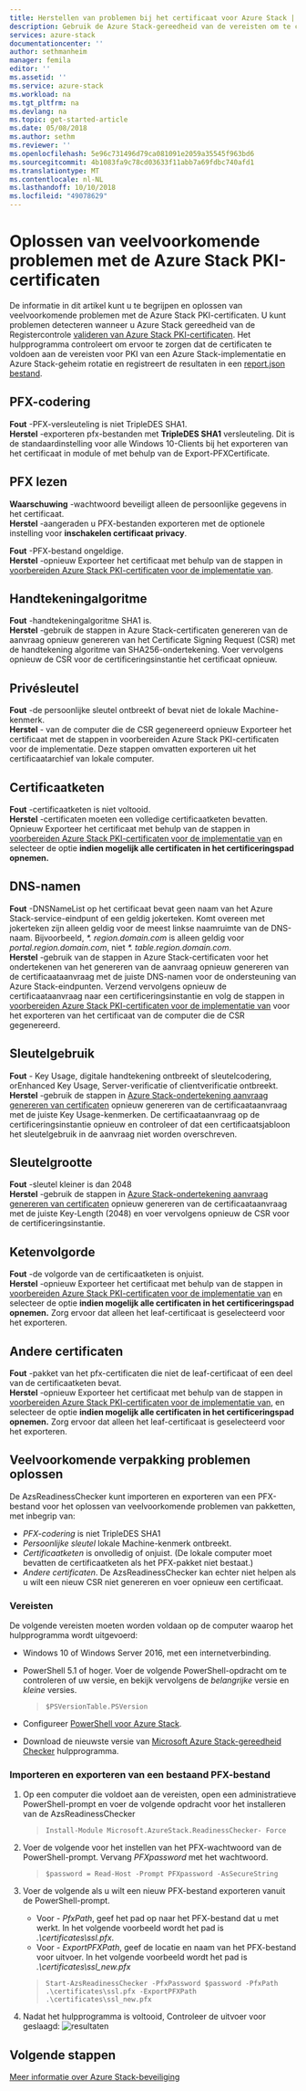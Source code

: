 ```yaml
---
title: Herstellen van problemen bij het certificaat voor Azure Stack | Microsoft Docs
description: Gebruik de Azure Stack-gereedheid van de vereisten om te controleren en oplossen van problemen bij het certificaat.
services: azure-stack
documentationcenter: ''
author: sethmanheim
manager: femila
editor: ''
ms.assetid: ''
ms.service: azure-stack
ms.workload: na
ms.tgt_pltfrm: na
ms.devlang: na
ms.topic: get-started-article
ms.date: 05/08/2018
ms.author: sethm
ms.reviewer: ''
ms.openlocfilehash: 5e96c731496d79ca081091e2059a35545f963bd6
ms.sourcegitcommit: 4b1083fa9c78cd03633f11abb7a69fdbc740afd1
ms.translationtype: MT
ms.contentlocale: nl-NL
ms.lasthandoff: 10/10/2018
ms.locfileid: "49078629"
---
```

# <a name="remediate-common-issues-for-azure-stack-pki-certificates"></a>Oplossen van veelvoorkomende problemen met de Azure Stack PKI-certificaten
De informatie in dit artikel kunt u te begrijpen en oplossen van veelvoorkomende problemen met de Azure Stack PKI-certificaten. U kunt problemen detecteren wanneer u Azure Stack gereedheid van de Registercontrole [valideren van Azure Stack PKI-certificaten](azure-stack-validate-pki-certs.md). Het hulpprogramma controleert om ervoor te zorgen dat de certificaten te voldoen aan de vereisten voor PKI van een Azure Stack-implementatie en Azure Stack-geheim rotatie en registreert de resultaten in een [report.json bestand](azure-stack-validation-report.md).  

## <a name="pfx-encryption"></a>PFX-codering
**Fout** -PFX-versleuteling is niet TripleDES SHA1.   
**Herstel** -exporteren pfx-bestanden met **TripleDES SHA1** versleuteling. Dit is de standaardinstelling voor alle Windows 10-Clients bij het exporteren van het certificaat in module of met behulp van de Export-PFXCertificate. 

## <a name="read-pfx"></a>PFX lezen
**Waarschuwing** -wachtwoord beveiligt alleen de persoonlijke gegevens in het certificaat.  
**Herstel** -aangeraden u PFX-bestanden exporteren met de optionele instelling voor **inschakelen certificaat privacy**.  

**Fout** -PFX-bestand ongeldige.  
**Herstel** -opnieuw Exporteer het certificaat met behulp van de stappen in [voorbereiden Azure Stack PKI-certificaten voor de implementatie van](azure-stack-prepare-pki-certs.md).

## <a name="signature-algorithm"></a>Handtekeningalgoritme
**Fout** -handtekeningalgoritme SHA1 is.    
**Herstel** -gebruik de stappen in Azure Stack-certificaten genereren van de aanvraag opnieuw genereren van het Certificate Signing Request (CSR) met de handtekening algoritme van SHA256-ondertekening. Voer vervolgens opnieuw de CSR voor de certificeringsinstantie het certificaat opnieuw.

## <a name="private-key"></a>Privésleutel
**Fout** -de persoonlijke sleutel ontbreekt of bevat niet de lokale Machine-kenmerk.  
**Herstel** - van de computer die de CSR gegenereerd opnieuw Exporteer het certificaat met de stappen in voorbereiden Azure Stack PKI-certificaten voor de implementatie. Deze stappen omvatten exporteren uit het certificaatarchief van lokale computer.

## <a name="certificate-chain"></a>Certificaatketen
**Fout** -certificaatketen is niet voltooid.  
**Herstel** -certificaten moeten een volledige certificaatketen bevatten.  Opnieuw Exporteer het certificaat met behulp van de stappen in [voorbereiden Azure Stack PKI-certificaten voor de implementatie van](azure-stack-prepare-pki-certs.md) en selecteer de optie **indien mogelijk alle certificaten in het certificeringspad opnemen.**

## <a name="dns-names"></a>DNS-namen
**Fout** -DNSNameList op het certificaat bevat geen naam van het Azure Stack-service-eindpunt of een geldig jokerteken.  Komt overeen met jokerteken zijn alleen geldig voor de meest linkse naamruimte van de DNS-naam. Bijvoorbeeld, _*. region.domain.com_ is alleen geldig voor *portal.region.domain.com*, niet _*. table.region.domain.com_.  
**Herstel** -gebruik van de stappen in Azure Stack-certificaten voor het ondertekenen van het genereren van de aanvraag opnieuw genereren van de certificaataanvraag met de juiste DNS-namen voor de ondersteuning van Azure Stack-eindpunten. Verzend vervolgens opnieuw de certificaataanvraag naar een certificeringsinstantie en volg de stappen in [voorbereiden Azure Stack PKI-certificaten voor de implementatie van](azure-stack-prepare-pki-certs.md) voor het exporteren van het certificaat van de computer die de CSR gegenereerd.  

## <a name="key-usage"></a>Sleutelgebruik
**Fout** - Key Usage, digitale handtekening ontbreekt of sleutelcodering, orEnhanced Key Usage, Server-verificatie of clientverificatie ontbreekt.  
**Herstel** -gebruik de stappen in [Azure Stack-ondertekening aanvraag genereren van certificaten](azure-stack-get-pki-certs.md) opnieuw genereren van de certificaataanvraag met de juiste Key Usage-kenmerken.  De certificaataanvraag op de certificeringsinstantie opnieuw en controleer of dat een certificaatsjabloon het sleutelgebruik in de aanvraag niet worden overschreven.

## <a name="key-size"></a>Sleutelgrootte
**Fout** -sleutel kleiner is dan 2048    
**Herstel** -gebruik de stappen in [Azure Stack-ondertekening aanvraag genereren van certificaten](azure-stack-get-pki-certs.md) opnieuw genereren van de certificaataanvraag met de juiste Key-Length (2048) en voer vervolgens opnieuw de CSR voor de certificeringsinstantie.

## <a name="chain-order"></a>Ketenvolgorde
**Fout** -de volgorde van de certificaatketen is onjuist.  
**Herstel** -opnieuw Exporteer het certificaat met behulp van de stappen in [voorbereiden Azure Stack PKI-certificaten voor de implementatie van](azure-stack-prepare-pki-certs.md) en selecteer de optie **indien mogelijk alle certificaten in het certificeringspad opnemen.** Zorg ervoor dat alleen het leaf-certificaat is geselecteerd voor het exporteren. 

## <a name="other-certificates"></a>Andere certificaten
**Fout** -pakket van het pfx-certificaten die niet de leaf-certificaat of een deel van de certificaatketen bevat.  
**Herstel** -opnieuw Exporteer het certificaat met behulp van de stappen in [voorbereiden Azure Stack PKI-certificaten voor de implementatie van](azure-stack-prepare-pki-certs.md), en selecteer de optie **indien mogelijk alle certificaten in het certificeringspad opnemen.** Zorg ervoor dat alleen het leaf-certificaat is geselecteerd voor het exporteren.

## <a name="fix-common-packaging-issues"></a>Veelvoorkomende verpakking problemen oplossen
De AzsReadinessChecker kunt importeren en exporteren van een PFX-bestand voor het oplossen van veelvoorkomende problemen van pakketten, met inbegrip van: 
 - *PFX-codering* is niet TripleDES SHA1
 - *Persoonlijke sleutel* lokale Machine-kenmerk ontbreekt.
 - *Certificaatketen* is onvolledig of onjuist. (De lokale computer moet bevatten de certificaatketen als het PFX-pakket niet bestaat.) 
 - *Andere certificaten*.
De AzsReadinessChecker kan echter niet helpen als u wilt een nieuw CSR niet genereren en voer opnieuw een certificaat. 

### <a name="prerequisites"></a>Vereisten
De volgende vereisten moeten worden voldaan op de computer waarop het hulpprogramma wordt uitgevoerd: 
 - Windows 10 of Windows Server 2016, met een internetverbinding.
 - PowerShell 5.1 of hoger. Voer de volgende PowerShell-opdracht om te controleren of uw versie, en bekijk vervolgens de *belangrijke* versie en *kleine* versies.

   > `$PSVersionTable.PSVersion`
 - Configureer [PowerShell voor Azure Stack](azure-stack-powershell-install.md). 
 - Download de nieuwste versie van [Microsoft Azure Stack-gereedheid Checker](https://aka.ms/AzsReadinessChecker) hulpprogramma.

### <a name="import-and-export-an-existing-pfx-file"></a>Importeren en exporteren van een bestaand PFX-bestand
1. Op een computer die voldoet aan de vereisten, open een administratieve PowerShell-prompt en voer de volgende opdracht voor het installeren van de AzsReadinessChecker  
   > `Install-Module Microsoft.AzureStack.ReadinessChecker- Force`

2. Voer de volgende voor het instellen van het PFX-wachtwoord van de PowerShell-prompt. Vervang *PFXpassword* met het wachtwoord. 
   > `$password = Read-Host -Prompt PFXpassword -AsSecureString`

3. Voer de volgende als u wilt een nieuw PFX-bestand exporteren vanuit de PowerShell-prompt.
   - Voor *- PfxPath*, geef het pad op naar het PFX-bestand dat u met werkt.  In het volgende voorbeeld wordt het pad is *.\certificates\ssl.pfx*.
   - Voor *- ExportPFXPath*, geef de locatie en naam van het PFX-bestand voor uitvoer.  In het volgende voorbeeld wordt het pad is *.\certificates\ssl_new.pfx*

   > `Start-AzsReadinessChecker -PfxPassword $password -PfxPath .\certificates\ssl.pfx -ExportPFXPath .\certificates\ssl_new.pfx`  

4. Nadat het hulpprogramma is voltooid, Controleer de uitvoer voor geslaagd: ![resultaten](./media/azure-stack-remediate-certs/remediate-results.png)

## <a name="next-steps"></a>Volgende stappen
[Meer informatie over Azure Stack-beveiliging](azure-stack-rotate-secrets.md)
